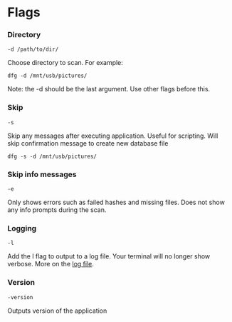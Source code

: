 # Flags

### Directory
`-d /path/to/dir/`

Choose directory to scan. For example:

	dfg -d /mnt/usb/pictures/

Note: the -d should be the last argument. Use other flags before this. 

### Skip
`-s`

Skip any messages after executing application. Useful for scripting. Will skip confirmation message to create new database file

	dfg -s -d /mnt/usb/pictures/

### Skip info messages

`-e`

Only shows errors such as failed hashes and missing files. Does not show any info prompts during the scan.

### Logging

	-l

Add the l flag to output to a log file. Your terminal will no longer show verbose. More on the [log file](log.md).

### Version

`-version`

Outputs version of the application



